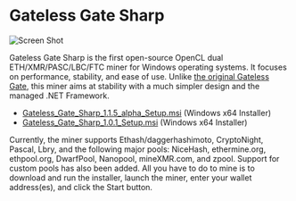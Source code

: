 # Gateless Gate Sharp

![Screen Shot](https://i.imgur.com/uIvlDUv.png)

Gateless Gate Sharp is the first open-source OpenCL dual ETH/XMR/PASC/LBC/FTC miner for Windows operating systems. It focuses on performance, stability, and ease of use.
Unlike [the original Gateless Gate](https://github.com/zawawawa/gatelessgate), this miner aims at stability with a much simpler design and the managed .NET Framework.

* [Gateless_Gate_Sharp_1.1.5_alpha_Setup.msi](https://github.com/zawawawa/GatelessGateSharp/releases/download/v1.1.5-alpha/Gateless_Gate_Sharp_1.1.5_alpha_Setup.msi) (Windows x64 Installer)
* [Gateless_Gate_Sharp_1.0.1_Setup.msi](https://github.com/zawawawa/GatelessGateSharp/releases/download/v1.0.1/Gateless_Gate_Sharp_1.0.1_Setup.msi) (Windows x64 Installer)

Currently, the miner supports Ethash/daggerhashimoto, CryptoNight, Pascal, Lbry, and the following major pools: NiceHash, ethermine.org, ethpool.org, DwarfPool, Nanopool, mineXMR.com, and zpool. Support for custom pools has also been added. All you have to do to mine is to download and run the installer, launch the miner, enter your wallet address(es), and click the Start button.
